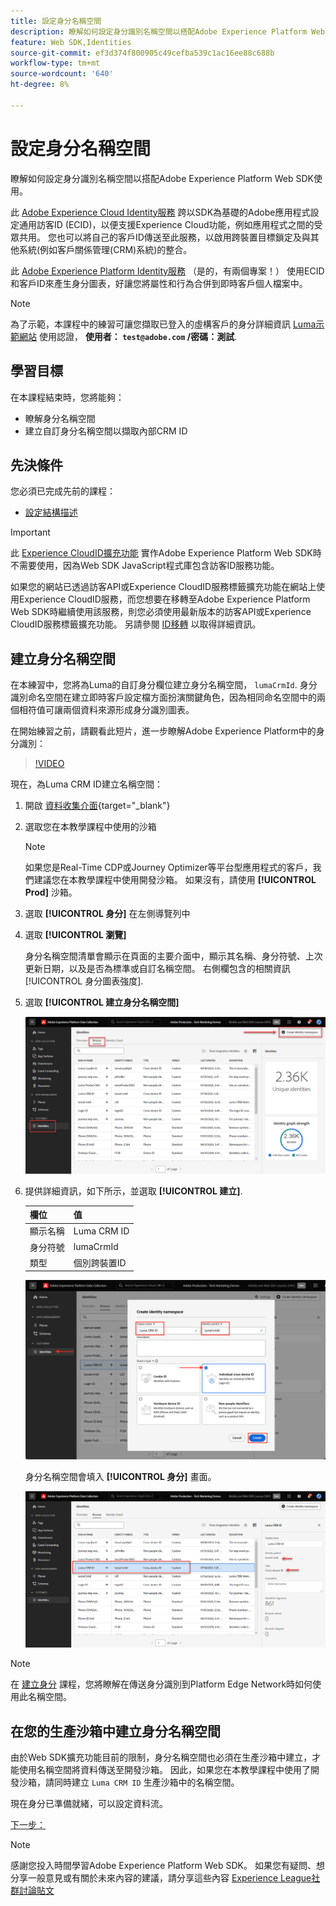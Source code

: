 ```yaml
---
title: 設定身分名稱空間
description: 瞭解如何設定身分識別名稱空間以搭配Adobe Experience Platform Web SDK使用。 本課程屬於「使用Web SDK實作Adobe Experience Cloud」教學課程的一部分。
feature: Web SDK,Identities
source-git-commit: ef3d374f800905c49cefba539c1ac16ee88c688b
workflow-type: tm+mt
source-wordcount: '640'
ht-degree: 8%

---
```


# 設定身分名稱空間

瞭解如何設定身分識別名稱空間以搭配Adobe Experience Platform Web SDK使用。

此 [Adobe Experience Cloud Identity服務](https://experienceleague.adobe.com/docs/id-service/using/home.html) 跨以SDK為基礎的Adobe應用程式設定通用訪客ID (ECID)，以便支援Experience Cloud功能，例如應用程式之間的受眾共用。 您也可以將自己的客戶ID傳送至此服務，以啟用跨裝置目標鎖定及與其他系統(例如客戶關係管理(CRM)系統)的整合。

此 [Adobe Experience Platform Identity服務](https://experienceleague.adobe.com/docs/experience-platform/identity/home.html?lang=zh-Hant) （是的，有兩個專案！） 使用ECID和客戶ID來產生身分圖表，好讓您將屬性和行為合併到即時客戶個人檔案中。



>[!NOTE]
>
> 為了示範，本課程中的練習可讓您擷取已登入的虛構客戶的身分詳細資訊 [Luma示範網站](https://luma.enablementadobe.com/content/luma/us/en.html) 使用認證， **使用者： `test@adobe.com` /密碼：測試**.

## 學習目標

在本課程結束時，您將能夠：

* 瞭解身分名稱空間
* 建立自訂身分名稱空間以擷取內部CRM ID


## 先決條件

您必須已完成先前的課程：

* [設定結構描述](configure-schemas.md)

>[!IMPORTANT]
>
>此 [Experience CloudID擴充功能](https://exchange.adobe.com/experiencecloud.details.100160.adobe-experience-cloud-id-launch-extension.html) 實作Adobe Experience Platform Web SDK時不需要使用，因為Web SDK JavaScript程式庫包含訪客ID服務功能。
>
> 如果您的網站已透過訪客API或Experience CloudID服務標籤擴充功能在網站上使用Experience CloudID服務，而您想要在移轉至Adobe Experience Platform Web SDK時繼續使用該服務，則您必須使用最新版本的訪客API或Experience CloudID服務標籤擴充功能。 另請參閱 [ID移轉](https://experienceleague.adobe.com/docs/experience-platform/edge/identity/overview.html?lang=en) 以取得詳細資訊。

## 建立身分名稱空間

在本練習中，您將為Luma的自訂身分欄位建立身分名稱空間， `lumaCrmId`. 身分識別命名空間在建立即時客戶設定檔方面扮演關鍵角色，因為相同命名空間中的兩個相符值可讓兩個資料來源形成身分識別圖表。

在開始練習之前，請觀看此短片，進一步瞭解Adobe Experience Platform中的身分識別：

>[!VIDEO](https://video.tv.adobe.com/v/27841?learn=on)

現在，為Luma CRM ID建立名稱空間：

1. 開啟 [資料收集介面](https://launch.adobe.com/tw/){target="_blank"}
1. 選取您在本教學課程中使用的沙箱

   >[!NOTE]
   >
   >如果您是Real-Time CDP或Journey Optimizer等平台型應用程式的客戶，我們建議您在本教學課程中使用開發沙箱。 如果沒有，請使用 **[!UICONTROL Prod]** 沙箱。

1. 選取 **[!UICONTROL 身分]** 在左側導覽列中
1. 選取 **[!UICONTROL 瀏覽]**

   身分名稱空間清單會顯示在頁面的主要介面中，顯示其名稱、身分符號、上次更新日期，以及是否為標準或自訂名稱空間。 右側欄包含的相關資訊 [!UICONTROL 身分圖表強度].

1. 選取 **[!UICONTROL 建立身分名稱空間]**

   ![檢視身分](assets/configure-identities-screen.png)

1. 提供詳細資訊，如下所示，並選取 **[!UICONTROL 建立]**.

   | 欄位 | 值 |
   |---------------|-----------|
   | 顯示名稱 | Luma CRM ID |
   | 身分符號 | lumaCrmId |
   | 類型 | 個別跨裝置ID |


   ![建立命名空間](assets/identities-create-namespace.png)


   身分名稱空間會填入 **[!UICONTROL 身分]** 畫面。

   ![建立命名空間](assets/configure-identities-namespace-lumaCrmId.png)


>[!NOTE]
>
> 在 [建立身分](create-identities.md) 課程，您將瞭解在傳送身分識別到Platform Edge Network時如何使用此名稱空間。

## 在您的生產沙箱中建立身分名稱空間

由於Web SDK擴充功能目前的限制，身分名稱空間也必須在生產沙箱中建立，才能使用名稱空間將資料傳送至開發沙箱。 因此，如果您在本教學課程中使用了開發沙箱，請同時建立 `Luma CRM ID` 生產沙箱中的名稱空間。

現在身分已準備就緒，可以設定資料流。

[下一步： ](configure-datastream.md)

>[!NOTE]
>
>感謝您投入時間學習Adobe Experience Platform Web SDK。 如果您有疑問、想分享一般意見或有關於未來內容的建議，請分享這些內容 [Experience League社群討論貼文](https://experienceleaguecommunities.adobe.com/t5/adobe-experience-platform-launch/tutorial-discussion-implement-adobe-experience-cloud-with-web/td-p/444996)
